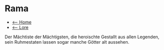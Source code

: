 # Rama
- [<-- Home](../index.md)
- [<-- Lore](index.md)

Der Mächtiste der Mächtigsten,
die heroischte Gestallt aus allen Legenden,
sein Ruhmestaten lassen sogar manche Götter alt aussehen.